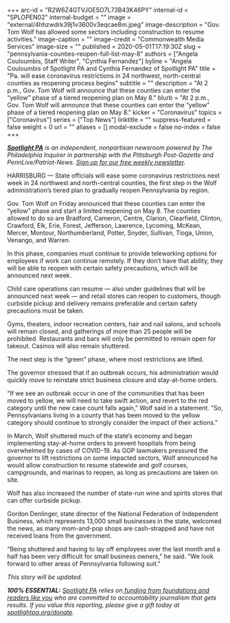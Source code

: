 +++
arc-id = "R2W6Z4GTVJGE5O7L73B43K46PY"
internal-id = "SPLOPEN02"
internal-budget = ""
image = "external/4hhzwdrk39j1v3600v3eqcae8m.jpeg"
image-description = "Gov. Tom Wolf has allowed some sectors including construction to resume activities."
image-caption = ""
image-credit = "Commonwealth Media Services"
image-size = ""
published = 2020-05-01T17:19:30Z
slug = "pennsylvania-counties-reopen-full-list-may-8"
authors = ["Angela Couloumbis, Staff Writer", "Cynthia Fernandez"]
byline = "Angela Couloumbis of Spotlight PA and Cynthia Fernandez of Spotlight PA"
title = "Pa. will ease coronavirus restrictions in 24 northwest, north-central counties as reopening process begins"
subtitle = ""
description = "At 2 p.m., Gov. Tom Wolf will announce that these counties can enter the “yellow” phase of a tiered reopening plan on May 8."
blurb = "At 2 p.m., Gov. Tom Wolf will announce that these counties can enter the “yellow” phase of a tiered reopening plan on May 8."
kicker = "Coronavirus"
topics = ["Coronavirus"]
series = ["Top News"]
linktitle = ""
suppress-featured = false
weight = 0
url = ""
aliases = []
modal-exclude = false
no-index = false
+++

<a href="https://www.spotlightpa.org/"><i><b>Spotlight PA</b></i></a><i> is an independent, nonpartisan newsroom powered by The Philadelphia Inquirer in partnership with the Pittsburgh Post-Gazette and PennLive/Patriot-News. </i><a href="https://www.spotlightpa.org/newsletters"><i>Sign up for our free weekly newsletter</i></a><i>.</i>

HARRISBURG — State officials will ease some coronavirus restrictions next week in 24 northwest and north-central counties, the first step in the Wolf administration’s tiered plan to gradually reopen Pennsylvania by region.

Gov. Tom Wolf on Friday announced that these counties can enter the “yellow” phase and start a limited reopening on May 8. The counties allowed to do so are Bradford, Cameron, Centre, Clarion, Clearfield, Clinton, Crawford, Elk, Erie, Forest, Jefferson, Lawrence, Lycoming, McKean, Mercer, Montour, Northumberland, Potter, Snyder, Sullivan, Tioga, Union, Venango, and Warren.

In this phase, companies must continue to provide teleworking options for employees if work can continue remotely. If they don’t have that ability, they will be able to reopen with certain safety precautions, which will be announced next week.

Child care operations can resume — also under guidelines that will be announced next week — and retail stores can reopen to customers, though curbside pickup and delivery remains preferable and certain safety precautions must be taken. 

Gyms, theaters, indoor recreation centers, hair and nail salons, and schools will remain closed, and gatherings of more than 25 people will be prohibited. Restaurants and bars will only be permitted to remain open for takeout. Casinos will also remain shuttered.

<script src="https://www.spotlightpa.org/embed.js" async></script><div data-spl-embed-version="1" data-spl-src="https://www.spotlightpa.org/embeds/donate/"></div>


The next step is the “green" phase, where most restrictions are lifted. 

The governor stressed that if an outbreak occurs, his administration would quickly move to reinstate strict business closure and stay-at-home orders.

“If we see an outbreak occur in one of the communities that has been moved to yellow, we will need to take swift action, and revert to the red category until the new case count falls again,” Wolf said in a statement. "So, Pennsylvanians living in a county that has been moved to the yellow category should continue to strongly consider the impact of their actions.”

In March, Wolf shuttered much of the state’s economy and began implementing stay-at-home orders to prevent hospitals from being overwhelmed by cases of COVID-19. As GOP lawmakers pressured the governor to lift restrictions on some impacted sectors, Wolf announced he would allow construction to resume statewide and golf courses, campgrounds, and marinas to reopen, as long as precautions are taken on site.

Wolf has also increased the number of state-run wine and spirits stores that can offer curbside pickup.

Gordon Denlinger, state director of the National Federation of Independent Business, which represents 13,000 small businesses in the state, welcomed the news, as many mom-and-pop shops are cash-strapped and have not received loans from the government.

“Being shuttered and having to lay off employees over the last month and a half has been very difficult for small business owners," he said. "We look forward to other areas of Pennsylvania following suit.”

<i>This story will be updated. </i>

<i><b>100% ESSENTIAL:</b></i> <a href="https://www.spotlightpa.org/"><i>Spotlight PA</i></a><i> relies on</i><a href="https://www.spotlightpa.org/support"><i> funding from foundations and readers like you</i></a><i> who are committed to accountability journalism that gets results. If you value this reporting, please give a gift today at </i><a href="https://www.spotlightpa.org/donate"><i>spotlightpa.org/donate</i></a><i>.</i>

<script src="https://www.spotlightpa.org/embed.js" async></script><div data-spl-embed-version="1" data-spl-src="https://www.spotlightpa.org/embeds/tips/?tip_text=Do%20you%20have%20a%20tip%20about%20%3Cb%3Ehow%20Pa.'s%20government%20is%20responding%20to%20the%20coronavirus%3C%2Fb%3E%3F%20Tell%20us."></div>

